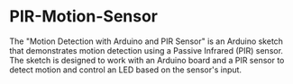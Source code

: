 # PIR-Motion-Sensor
The "Motion Detection with Arduino and PIR Sensor" is an Arduino sketch that demonstrates motion detection using a Passive Infrared (PIR) sensor. 
The sketch is designed to work with an Arduino board and a PIR sensor to detect motion and control an LED based on the sensor's input.
